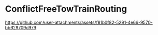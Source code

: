 # ConflictFreeTowTrainRouting

https://github.com/user-attachments/assets/f81b0f82-5291-4e66-9570-bb629709d979


